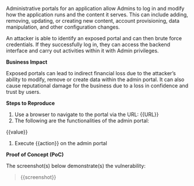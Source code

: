 Administrative portals for an application allow Admins to log in and modify how the application runs and the content it serves. This can include adding, removing, updating, or creating new content, account provisioning, data manipulation, and other configuration changes.

An attacker is able to identify an exposed portal and can then brute force credentials. If they successfully log in, they can access the backend interface and carry out activities within it with Admin privileges.

**Business Impact**

Exposed portals can lead to indirect financial loss due to the attacker’s ability to modify, remove or create data within the admin portal. It can also cause reputational damage for the business due to a loss in confidence and trust by users.

**Steps to Reproduce**

1. Use a browser to navigate to the portal via the URL: {{URL}}
1. The following are the functionalities of the admin portal:

{{value}}

1. Execute {{action}} on the admin portal

**Proof of Concept (PoC)**

The screenshot(s) below demonstrate(s) the vulnerability:
>
> {{screenshot}}
